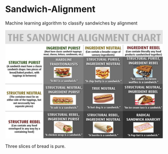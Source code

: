 # Sandwich-Alignment
Machine learning algorithm to classify sandwiches by alignment

![Sandwich Alignment](SandwichAlignment.jpg)

Three slices of bread is pure.